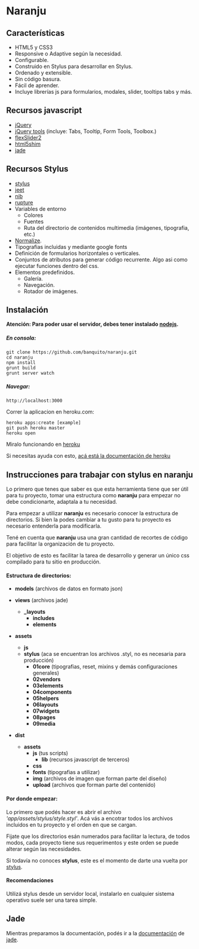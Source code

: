 Naranju
======================

## Características

- HTML5 y CSS3
- Responsive o Adaptive según la necesidad.
- Configurable.
- Construido en Stylus para desarrollar en Stylus.
- Ordenado y extensible.
- Sin código basura.
- Fácil de aprender.
- Incluye librerías js para formularios, modales, slider, tooltips tabs y más.


## Recursos javascript

- [jQuery](http://jquery.com/)
- [jQuery tools](http://jquerytools.org) (incluye: Tabs, Tooltip, Form Tools, Toolbox.)
- [flexSlider2](http://flexslider.woothemes.com/)
- [html5shim](http://code.google.com/p/html5shim/)
- [jade](http://jade-lang.com)

## Recursos Stylus

- [stylus](http://learnboost.github.io/stylus/)
- [jeet](http://jeet.gs/)
- [nib](http://visionmedia.github.io/nib/)
- [rupture](http://jenius.github.io/rupture/)
- Variables de entorno
    - Colores 
    - Fuentes
    - Ruta del directorio de contenidos multimedia (imágenes, tipografia, etc.)
- [Normalize](http://git.io/normalize).
- Tipografias incluidas y mediante google fonts
- Definición de formularios horizontales o verticales.
- Conjuntos de atributos para generar código recurrente. Algo asi como ejecutar funciones dentro del css.
- Elementos predefinidos.
    - Galería.
    - Navegación.
    - Rotador de imágenes.

## Instalación

**Atención: Para poder usar el servidor, debes tener instalado [nodejs](http://nodejs.org).**


##### En consola:

    git clone https://github.com/banquito/naranju.git
    cd naranju
    npm install
    grunt build
    grunt server watch

##### Navegar: 

    http://localhost:3000

Correr la aplicacion en heroku.com:

    heroku apps:create [example]
    git push heroku master
    heroku open

Miralo funcionando en [heroku](http://naranju.herokuapp.com)

Si necesitas ayuda con esto, [acá está la documentación de heroku](https://devcenter.heroku.com/articles/getting-started-with-nodejs)

## Instrucciones para trabajar con stylus en naranju

Lo primero que tenes que saber es que esta herramienta tiene que ser útil para tu proyecto, tomar una estructura como **naranju** para empezar no debe condicionarte, adaptala a tu necesidad.

Para empezar a utilizar **naranju** es necesario conocer la estructura de directorios. Si bien la podes cambiar a tu gusto para tu proyecto es necesario entenderla para modificarla.

Tené en cuenta que **naranju** usa una gran cantidad de recortes de código para facilitar la organización de tu proyecto. 

El objetivo de esto es facilitar la tarea de desarrollo y generar un único css compilado para tu sitio en producción.

#### Estructura de directorios:

- **models** (archivos de datos en formato json)

- **views** (archivos jade)
  - **_layouts** 
    - **includes**
    - **elements**

- **assets**
  - **js**
  - **stylus** (aca se encuentran los archivos .styl, no es necesaria para producción)
    - **01core** (tipografias, reset, mixins y demás configuraciones generales)
    - **02vendors**
    - **03elements**
    - **04components**
    - **05helpers**
    - **06layouts**
    - **07widgets**
    - **08pages**
    - **09media**

- **dist**
  - **assets**
    - **js** (tus scripts)
      - **lib** (recursos javascript de terceros)
    - **css**
    - **fonts** (tipografias a utilizar)
    - **img** (archivos de imagen que forman parte del diseño)
    - **upload** (archivos que forman parte del contenido)

#### Por donde empezar:

Lo primero que podés hacer es abrir el archivo *'app/assets/stylus/style.styl'*. Acá vás a encotrar todos los archivos incluidos en tu proyecto y el orden en que se cargan.

Fijate que los directorios esán numerados para facilitar la lectura, de todos modos, cada proyecto tiene sus requerimentos y este orden se puede alterar 
según las necesidades.

Si todavía no conoces **stylus**, este es el momento de darte una vuelta por [stylus](http://styluscss.org/).

#### Recomendaciones

Utilizá stylus desde un servidor local, instalarlo en cualquier sistema operativo suele ser una tarea simple.

## Jade

Mientras preparamos la documentación, podés ir a la [documentación](http://jade-lang.com/reference/) de [jade](http://jade-lang.com/).
